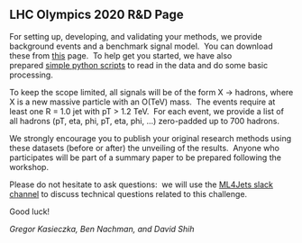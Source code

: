 ## LHC Olympics 2020 R&D Page

For setting up, developing, and validating your methods, we provide background events and a benchmark signal model.  You can download these from [this](https://zenodo.org/record/2629073#.XKdewGXlRg0) page.  To help get you started, we have also prepared [simple python scripts](https://github.com/lhcolympics2020/parsingscripts) to read in the data and do some basic processing. 

<!--- The final test will happen 2 weeks before the ML4Jets2020 workshop.  We will release a new dataset where the "background" will be similar to but not identical to the one in the development set (as is true in real data!).  The goal of the challenge is to see who can "best" identify BSM (yes/no, what mass, what cross-section) in the dataset.  There are many ways to quantify "best" and we will use all of the submissions to explore the pros/cons of the various approaches. ---> 

To keep the scope limited, all signals will be of the form X -> hadrons, where X is a new massive particle with an O(TeV) mass.  The events require at least one R = 1.0 jet with pT > 1.2 TeV.  For each event, we provide a list of all hadrons (pT, eta, phi, pT, eta, phi, ...) zero-padded up to 700 hadrons.

We strongly encourage you to publish your original research methods using these datasets (before or after) the unveiling of the results.  Anyone who participates will be part of a summary paper to be prepared following the workshop.

Please do not hesitate to ask questions:  we will use the [ML4Jets slack channel](https://join.slack.com/t/ml4jets/shared_invite/enQtNDc4MjAzODE0NDIyLTU0MGIxNmZlY2E4MzY2YzEwNGI2MGI5MzJmMzEwODVjYWY4MDFhMzcyODYyMDViZTY4MTg2MWM2N2Y1YjBhOWM) to discuss technical questions related to this challenge. 

Good luck!

_Gregor Kasieczka, Ben Nachman, and David Shih_

